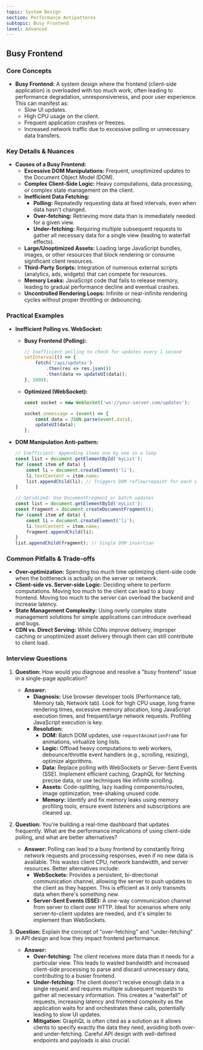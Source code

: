 ```yaml
---
topic: System Design
section: Performance Antipatterns
subtopic: Busy Frontend
level: Advanced
---
```


## Busy Frontend
### Core Concepts

*   **Busy Frontend:** A system design where the frontend (client-side application) is overloaded with too much work, often leading to performance degradation, unresponsiveness, and poor user experience. This can manifest as:
    *   Slow UI updates.
    *   High CPU usage on the client.
    *   Frequent application crashes or freezes.
    *   Increased network traffic due to excessive polling or unnecessary data transfers.

### Key Details & Nuances

*   **Causes of a Busy Frontend:**
    *   **Excessive DOM Manipulations:** Frequent, unoptimized updates to the Document Object Model (DOM).
    *   **Complex Client-Side Logic:** Heavy computations, data processing, or complex state management on the client.
    *   **Inefficient Data Fetching:**
        *   **Polling:** Repeatedly requesting data at fixed intervals, even when data hasn't changed.
        *   **Over-fetching:** Retrieving more data than is immediately needed for a given view.
        *   **Under-fetching:** Requiring multiple subsequent requests to gather all necessary data for a single view (leading to waterfall effects).
    *   **Large/Unoptimized Assets:** Loading large JavaScript bundles, images, or other resources that block rendering or consume significant client resources.
    *   **Third-Party Scripts:** Integration of numerous external scripts (analytics, ads, widgets) that can compete for resources.
    *   **Memory Leaks:** JavaScript code that fails to release memory, leading to gradual performance decline and eventual crashes.
    *   **Uncontrolled Rendering Loops:** Infinite or near-infinite rendering cycles without proper throttling or debouncing.

### Practical Examples

*   **Inefficient Polling vs. WebSocket:**
    *   **Busy Frontend (Polling):**
        ```typescript
        // Inefficient polling to check for updates every 1 second
        setInterval(() => {
            fetch('/api/updates')
                .then(res => res.json())
                .then(data => updateUI(data));
        }, 1000);
        ```
    *   **Optimized (WebSocket):**
        ```typescript
        const socket = new WebSocket('ws://your-server.com/updates');

        socket.onmessage = (event) => {
            const data = JSON.parse(event.data);
            updateUI(data);
        };
        ```

*   **DOM Manipulation Anti-pattern:**
    ```javascript
    // Inefficient: Appending items one by one in a loop
    const list = document.getElementById('myList');
    for (const item of data) {
        const li = document.createElement('li');
        li.textContent = item.name;
        list.appendChild(li); // Triggers DOM reflow/repaint for each item
    }

    // Optimized: Use DocumentFragment or batch updates
    const list = document.getElementById('myList');
    const fragment = document.createDocumentFragment();
    for (const item of data) {
        const li = document.createElement('li');
        li.textContent = item.name;
        fragment.appendChild(li);
    }
    list.appendChild(fragment); // Single DOM insertion
    ```

### Common Pitfalls & Trade-offs

*   **Over-optimization:** Spending too much time optimizing client-side code when the bottleneck is actually on the server or network.
*   **Client-side vs. Server-side Logic:** Deciding where to perform computations. Moving too much to the client can lead to a busy frontend. Moving too much to the server can overload the backend and increase latency.
*   **State Management Complexity:** Using overly complex state management solutions for simple applications can introduce overhead and bugs.
*   **CDN vs. Direct Serving:** While CDNs improve delivery, improper caching or unoptimized asset delivery through them can still contribute to client load.

### Interview Questions

1.  **Question:** How would you diagnose and resolve a "busy frontend" issue in a single-page application?
    *   **Answer:**
        *   **Diagnosis:** Use browser developer tools (Performance tab, Memory tab, Network tab). Look for high CPU usage, long frame rendering times, excessive memory allocation, long JavaScript execution times, and frequent/large network requests. Profiling JavaScript execution is key.
        *   **Resolution:**
            *   **DOM:** Batch DOM updates, use `requestAnimationFrame` for animations, virtualize long lists.
            *   **Logic:** Offload heavy computations to web workers, debounce/throttle event handlers (e.g., scrolling, resizing), optimize algorithms.
            *   **Data:** Replace polling with WebSockets or Server-Sent Events (SSE). Implement efficient caching, GraphQL for fetching precise data, or use techniques like infinite scrolling.
            *   **Assets:** Code-splitting, lazy loading components/routes, image optimization, tree-shaking unused code.
            *   **Memory:** Identify and fix memory leaks using memory profiling tools, ensure event listeners and subscriptions are cleaned up.

2.  **Question:** You're building a real-time dashboard that updates frequently. What are the performance implications of using client-side polling, and what are better alternatives?
    *   **Answer:** Polling can lead to a busy frontend by constantly firing network requests and processing responses, even if no new data is available. This wastes client CPU, network bandwidth, and server resources. Better alternatives include:
        *   **WebSockets:** Provides a persistent, bi-directional communication channel, allowing the server to push updates to the client as they happen. This is efficient as it only transmits data when there's something new.
        *   **Server-Sent Events (SSE):** A one-way communication channel from server to client over HTTP. Ideal for scenarios where only server-to-client updates are needed, and it's simpler to implement than WebSockets.

3.  **Question:** Explain the concept of "over-fetching" and "under-fetching" in API design and how they impact frontend performance.
    *   **Answer:**
        *   **Over-fetching:** The client receives more data than it needs for a particular view. This leads to wasted bandwidth and increased client-side processing to parse and discard unnecessary data, contributing to a busier frontend.
        *   **Under-fetching:** The client doesn't receive enough data in a single request and requires multiple subsequent requests to gather all necessary information. This creates a "waterfall" of requests, increasing latency and frontend complexity as the application waits for and orchestrates these calls, potentially leading to slow UI updates.
        *   **Mitigation:** GraphQL is often cited as a solution as it allows clients to specify exactly the data they need, avoiding both over- and under-fetching. Careful API design with well-defined endpoints and payloads is also crucial.